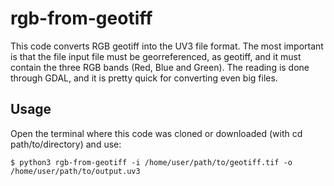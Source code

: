 # rgb-from-geotiff
This code converts RGB geotiff into the UV3 file format. The most important is that the file input file must be georreferenced, as geotiff, and it must contain the three RGB bands (Red, Blue and Green). The reading is done through GDAL, and it is pretty quick for converting even big files. 

## Usage

Open the terminal where this code was cloned or downloaded (with cd path/to/directory) and use:

```
$ python3 rgb-from-geotiff -i /home/user/path/to/geotiff.tif -o /home/user/path/to/output.uv3
```


